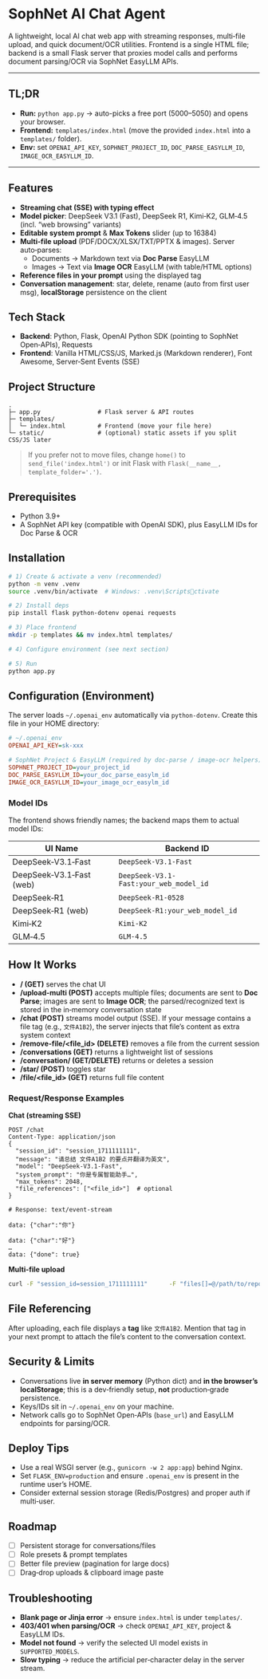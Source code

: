 # SophNet AI Chat Agent

A lightweight, local AI chat web app with streaming responses, multi‑file upload, and quick document/OCR utilities. Frontend is a single HTML file; backend is a small Flask server that proxies model calls and performs document parsing/OCR via SophNet EasyLLM APIs.

---

## TL;DR

- **Run:** `python app.py` → auto-picks a free port (5000–5050) and opens your browser.
- **Frontend:** `templates/index.html` (move the provided `index.html` into a `templates/` folder).
- **Env:** set `OPENAI_API_KEY`, `SOPHNET_PROJECT_ID`, `DOC_PARSE_EASYLLM_ID`, `IMAGE_OCR_EASYLLM_ID`.

---

## Features

- **Streaming chat (SSE) with typing effect**
- **Model picker**: DeepSeek V3.1 (Fast), DeepSeek R1, Kimi‑K2, GLM‑4.5 (incl. “web browsing” variants)
- **Editable system prompt** & **Max Tokens** slider (up to 16384)
- **Multi‑file upload** (PDF/DOCX/XLSX/TXT/PPTX & images). Server auto‑parses:
  - Documents → Markdown text via **Doc Parse** EasyLLM
  - Images → Text via **Image OCR** EasyLLM (with table/HTML options)
- **Reference files in your prompt** using the displayed tag
- **Conversation management**: star, delete, rename (auto from first user msg), **localStorage** persistence on the client

## Tech Stack

- **Backend**: Python, Flask, OpenAI Python SDK (pointing to SophNet Open‑APIs), Requests
- **Frontend**: Vanilla HTML/CSS/JS, Marked.js (Markdown renderer), Font Awesome, Server‑Sent Events (SSE)

## Project Structure

```
.
├─ app.py                # Flask server & API routes
├─ templates/
│  └─ index.html         # Frontend (move your file here)
└─ static/               # (optional) static assets if you split CSS/JS later
```

> If you prefer not to move files, change `home()` to `send_file('index.html')` or init Flask with `Flask(__name__, template_folder='.')`.

## Prerequisites

- Python 3.9+
- A SophNet API key (compatible with OpenAI SDK), plus EasyLLM IDs for Doc Parse & OCR

## Installation

```bash
# 1) Create & activate a venv (recommended)
python -m venv .venv
source .venv/bin/activate  # Windows: .venv\Scriptsctivate

# 2) Install deps
pip install flask python-dotenv openai requests

# 3) Place frontend
mkdir -p templates && mv index.html templates/

# 4) Configure environment (see next section)

# 5) Run
python app.py
```

## Configuration (Environment)

The server loads `~/.openai_env` automatically via `python-dotenv`. Create this file in your HOME directory:

```ini
# ~/.openai_env
OPENAI_API_KEY=sk-xxx

# SophNet Project & EasyLLM (required by doc-parse / image-ocr helpers)
SOPHNET_PROJECT_ID=your_project_id
DOC_PARSE_EASYLLM_ID=your_doc_parse_easylm_id
IMAGE_OCR_EASYLLM_ID=your_image_ocr_easylm_id
```

### Model IDs

The frontend shows friendly names; the backend maps them to actual model IDs:

| UI Name                  | Backend ID                             |
| ------------------------ | -------------------------------------- |
| DeepSeek‑V3.1‑Fast       | `DeepSeek-V3.1-Fast`                   |
| DeepSeek‑V3.1‑Fast (web) | `DeepSeek-V3.1-Fast:your_web_model_id` |
| DeepSeek‑R1              | `DeepSeek-R1-0528`                     |
| DeepSeek‑R1 (web)        | `DeepSeek-R1:your_web_model_id`        |
| Kimi‑K2                  | `Kimi-K2`                              |
| GLM‑4.5                  | `GLM-4.5`                              |

## How It Works

- **/ (GET)** serves the chat UI
- **/upload-multi (POST)** accepts multiple files; documents are sent to **Doc Parse**; images are sent to **Image OCR**; the parsed/recognized text is stored in the in‑memory conversation state
- **/chat (POST)** streams model output (SSE). If your message contains a file tag (e.g., `文件A1B2`), the server injects that file’s content as extra system context
- **/remove-file/<file_id> (DELETE)** removes a file from the current session
- **/conversations (GET)** returns a lightweight list of sessions
- **/conversation/<id> (GET/DELETE)** returns or deletes a session
- **/star/<id> (POST)** toggles star
- **/file/<file_id> (GET)** returns full file content

### Request/Response Examples

**Chat (streaming SSE)**

```http
POST /chat
Content-Type: application/json
{
  "session_id": "session_1711111111",
  "message": "请总结 文件A1B2 的要点并翻译为英文",
  "model": "DeepSeek-V3.1-Fast",
  "system_prompt": "你是专属智能助手…",
  "max_tokens": 2048,
  "file_references": ["<file_id>"]  # optional
}

# Response: text/event-stream

data: {"char":"你"}

data: {"char":"好"}
…
data: {"done": true}
```

**Multi-file upload**

```bash
curl -F "session_id=session_1711111111"      -F "files[]=@/path/to/report.pdf"      -F "files[]=@/path/to/photo.png"      http://127.0.0.1:5000/upload-multi
```

## File Referencing

After uploading, each file displays a **tag** like `文件A1B2`. Mention that tag in your next prompt to attach the file’s content to the conversation context.

## Security & Limits

- Conversations live **in server memory** (Python dict) and **in the browser’s localStorage**; this is a dev‑friendly setup, **not** production‑grade persistence.
- Keys/IDs sit in `~/.openai_env` on your machine.
- Network calls go to SophNet Open‑APIs (`base_url`) and EasyLLM endpoints for parsing/OCR.

## Deploy Tips

- Use a real WSGI server (e.g., `gunicorn -w 2 app:app`) behind Nginx.
- Set `FLASK_ENV=production` and ensure `.openai_env` is present in the runtime user’s HOME.
- Consider external session storage (Redis/Postgres) and proper auth if multi‑user.

## Roadmap

- [ ] Persistent storage for conversations/files
- [ ] Role presets & prompt templates
- [ ] Better file preview (pagination for large docs)
- [ ] Drag‑drop uploads & clipboard image paste

## Troubleshooting

- **Blank page or Jinja error** → ensure `index.html` is under `templates/`.
- **403/401 when parsing/OCR** → check `OPENAI_API_KEY`, project & EasyLLM IDs.
- **Model not found** → verify the selected UI model exists in `SUPPORTED_MODELS`.
- **Slow typing** → reduce the artificial per‑character delay in the server stream.

